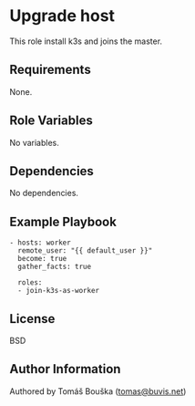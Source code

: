 Upgrade host
============

This role install k3s and joins the master.

Requirements
------------

None.

Role Variables
--------------

No variables.

Dependencies
------------

No dependencies.

Example Playbook
----------------

```
- hosts: worker
  remote_user: "{{ default_user }}"
  become: true
  gather_facts: true

  roles:
  - join-k3s-as-worker
```

License
-------

BSD

Author Information
------------------

Authored by Tomáš Bouška (tomas@buvis.net)
